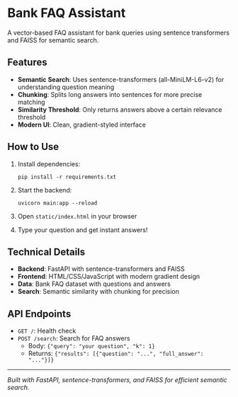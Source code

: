 # Bank FAQ Assistant

A vector-based FAQ assistant for bank queries using sentence transformers and FAISS for semantic search.

## Features

- **Semantic Search**: Uses sentence-transformers (all-MiniLM-L6-v2) for understanding question meaning
- **Chunking**: Splits long answers into sentences for more precise matching
- **Similarity Threshold**: Only returns answers above a certain relevance threshold
- **Modern UI**: Clean, gradient-styled interface

## How to Use

1. Install dependencies:
   ```
   pip install -r requirements.txt
   ```

2. Start the backend:
   ```
   uvicorn main:app --reload
   ```

3. Open `static/index.html` in your browser

4. Type your question and get instant answers!

## Technical Details

- **Backend**: FastAPI with sentence-transformers and FAISS
- **Frontend**: HTML/CSS/JavaScript with modern gradient design
- **Data**: Bank FAQ dataset with questions and answers
- **Search**: Semantic similarity with chunking for precision

## API Endpoints

- `GET /`: Health check
- `POST /search`: Search for FAQ answers
  - Body: `{"query": "your question", "k": 1}`
  - Returns: `{"results": [{"question": "...", "full_answer": "..."}]}`

---

*Built with FastAPI, sentence-transformers, and FAISS for efficient semantic search.* 
